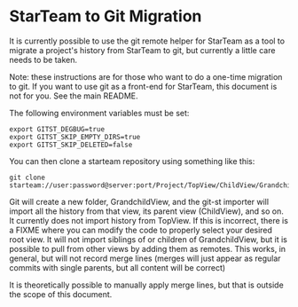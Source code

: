 StarTeam to Git Migration
=========================

It is currently possible to use the git remote helper for StarTeam as a tool to migrate a project's history from StarTeam to git, but currently a little care needs to be taken.

Note: these instructions are for those who want to do a one-time migration to git.  If you want to use git as a front-end for StarTeam, this document is not for you.  See the main README.

The following environment variables must be set:

    export GITST_DEGBUG=true
    export GITST_SKIP_EMPTY_DIRS=true
    export GITST_SKIP_DELETED=false

You can then clone a starteam repository using something like this:

    git clone starteam://user:password@server:port/Project/TopView/ChildView/GrandchildView

Git will create a new folder, GrandchildView, and the git-st importer will import all the history from that view, its parent view (ChildView), and so on.
It currently does not import history from TopView.
If this is incorrect, there is a FIXME where you can modify the code to properly select your desired root view.
It will not import siblings of or children of GrandchildView, but it is possible to pull from other views by adding them as remotes.
This works, in general, but will not record merge lines (merges will just appear as regular commits with single parents, but all content will be correct)

It is theoretically possible to manually apply merge lines, but that is outside the scope of this document.
